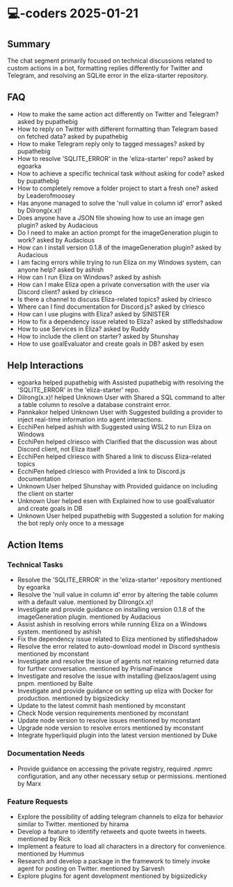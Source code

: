 # 💻-coders 2025-01-21

## Summary
The chat segment primarily focused on technical discussions related to custom actions in a bot, formatting replies differently for Twitter and Telegram, and resolving an SQLite error in the eliza-starter repository.

## FAQ
- How to make the same action act differently on Twitter and Telegram? asked by pupathebig
- How to reply on Twitter with different formatting than Telegram based on fetched data? asked by pupathebig
- How to make Telegram reply only to tagged messages? asked by pupathebig
- How to resolve 'SQLITE_ERROR' in the 'eliza-starter' repo? asked by egoarka
- How to achieve a specific technical task without asking for code? asked by pupathebig
- How to completely remove a folder project to start a fresh one? asked by Leaderofmoosey
- Has anyone managed to solve the 'null value in column id' error? asked by Dilrong(x.x)!
- Does anyone have a JSON file showing how to use an image gen plugin? asked by Audacious
- Do I need to make an action prompt for the imageGeneration plugin to work? asked by Audacious
- How can I install version 0.1.8 of the imageGeneration plugin? asked by Audacious
- I am facing errors while trying to run Eliza on my Windows system, can anyone help? asked by ashish
- How can I run Eliza on Windows? asked by ashish
- How can I make Eliza open a private conversation with the user via Discord client? asked by clriesco
- Is there a channel to discuss Eliza-related topics? asked by clriesco
- Where can I find documentation for Discord.js? asked by clriesco
- How can I use plugins with Eliza? asked by SINISTER
- How to fix a dependency issue related to Eliza? asked by stifledshadow
- How to use Services in Eliza? asked by Ruddy
- How to include the client on starter? asked by Shunshay
- How to use goalEvaluator and create goals in DB? asked by esen

## Help Interactions
- egoarka helped pupathebig with Assisted pupathebig with resolving the 'SQLITE_ERROR' in the 'eliza-starter' repo.
- Dilrong(x.x)! helped Unknown User with Shared a SQL command to alter a table column to resolve a database constraint error.
- Pannkakor helped Unknown User with Suggested building a provider to inject real-time information into agent interactions.
- EcchiPen helped ashish with Suggested using WSL2 to run Eliza on Windows
- EcchiPen helped clriesco with Clarified that the discussion was about Discord client, not Eliza itself
- EcchiPen helped clriesco with Shared a link to discuss Eliza-related topics
- EcchiPen helped clriesco with Provided a link to Discord.js documentation
- Unknown User helped Shunshay with Provided guidance on including the client on starter
- Unknown User helped esen with Explained how to use goalEvaluator and create goals in DB
- Unknown User helped pupathebig with Suggested a solution for making the bot reply only once to a message

## Action Items

### Technical Tasks
- Resolve the 'SQLITE_ERROR' in the 'eliza-starter' repository mentioned by egoarka
- Resolve the 'null value in column id' error by altering the table column with a default value. mentioned by Dilrong(x.x)!
- Investigate and provide guidance on installing version 0.1.8 of the imageGeneration plugin. mentioned by Audacious
- Assist ashish in resolving errors while running Eliza on a Windows system. mentioned by ashish
- Fix the dependency issue related to Eliza mentioned by stifledshadow
- Resolve the error related to auto-download model in Discord synthesis mentioned by mconstant
- Investigate and resolve the issue of agents not retaining returned data for further conversation. mentioned by PrismaFinance
- Investigate and resolve the issue with installing @elizaos/agent using pnpm. mentioned by Balte
- Investigate and provide guidance on setting up eliza with Docker for production. mentioned by bigsizedicky
- Update to the latest commit hash mentioned by mconstant
- Check Node version requirements mentioned by mconstant
- Update node version to resolve issues mentioned by mconstant
- Upgrade node version to resolve errors mentioned by mconstant
- Integrate hyperliquid plugin into the latest version mentioned by Duke

### Documentation Needs
- Provide guidance on accessing the private registry, required .npmrc configuration, and any other necessary setup or permissions. mentioned by Marx

### Feature Requests
- Explore the possibility of adding telegram channels to eliza for behavior similar to Twitter. mentioned by hirama
- Develop a feature to identify retweets and quote tweets in tweets. mentioned by Rick
- Implement a feature to load all characters in a directory for convenience. mentioned by Hummus
- Research and develop a package in the framework to timely invoke agent for posting on Twitter. mentioned by Sarvesh
- Explore plugins for agent development mentioned by bigsizedicky